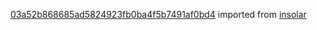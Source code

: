 [03a52b868685ad5824923fb0ba4f5b7491af0bd4](https://github.com/insolar/insolar/commit/03a52b868685ad5824923fb0ba4f5b7491af0bd4) imported from [insolar](https://github.com/insolar/insolar)
